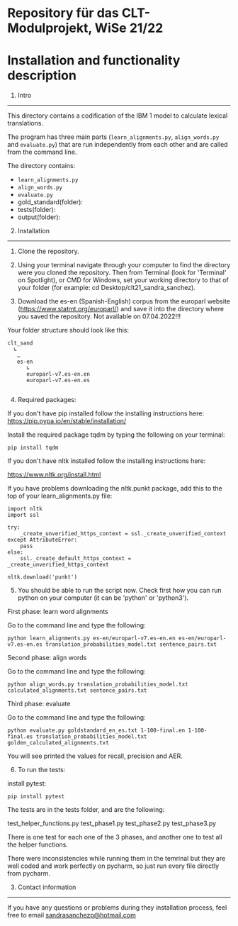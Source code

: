 # Repository für das CLT-Modulprojekt, WiSe 21/22 


Installation and functionality description
=======================

1. Intro
-------

This directory contains a codification of the IBM 1 model to calculate lexical translations.

The program has three main parts (`learn_alignments.py`, `align_words.py` and `evaluate.py`) that are run independently from each other and are called from the command line.


The directory contains:

* `learn_alignments.py`
* `align_words.py`
* `evaluate.py`
* gold_standard(folder):
* tests(folder):
* output(folder): 



2. Installation
-------

1) Clone the repository.

2) Using your terminal navigate through your computer to find the directory were you cloned the repository. Then from Terminal (look for 'Terminal' on Spotlight), or CMD for Windows,  set your working directory to that of your folder (for example: cd Desktop/clt21_sandra_sanchez).

3) Download the es-en (Spanish-English) corpus from the europarl website (https://www.statmt.org/europarl/) and save it into the directory where you saved the repository. Not available on 07.04.2022!!!

Your folder structure should look like this:

```
clt_sand
  ↳
   …
   es-en
      ↳
      europarl-v7.es-en.en
      europarl-v7.es-en.es
  
```

4) Required packages:

If you don't have pip installed follow the installing instructions here: https://pip.pypa.io/en/stable/installation/

Install the required package tqdm by typing the following on your terminal:

```
pip install tqdm
```

If you don't have nltk installed follow the installing instructions here:

https://www.nltk.org/install.html

If you have problems downloading the nltk.punkt package, add this to the top of your learn_alignments.py file:

```
import nltk
import ssl

try:
    _create_unverified_https_context = ssl._create_unverified_context
except AttributeError:
    pass
else:
    ssl._create_default_https_context = _create_unverified_https_context

nltk.download('punkt')
```

5) You should be able to run the script now. Check first how you can run python on your computer (it can be 'python' or 'python3').

First phase: learn word alignments

Go to the command line and type the following:

```
python learn_alignments.py es-en/europarl-v7.es-en.en es-en/europarl-v7.es-en.es translation_probabilities_model.txt sentence_pairs.txt
```

Second phase: align words

Go to the command line and type the following:

```
python align_words.py translation_probabilities_model.txt calculated_alignments.txt sentence_pairs.txt
```

Third phase: evaluate

Go to the command line and type the following:

```
python evaluate.py goldstandard_en_es.txt 1-100-final.en 1-100-final.es translation_probabilities_model.txt golden_calculated_alignments.txt
```
You will see printed the values for recall, precision and AER.

6) To run the tests:

install pytest:

```
pip install pytest
```

The tests are in the tests folder, and are the following:

test_helper_functions.py
test_phase1.py
test_phase2.py
test_phase3.py

There is one test for each one of the 3 phases, and another one to test all the helper functions.

There were inconsistencies while running them in the temrinal but they are well coded and work perfectly on pycharm, so just run every file directly from pycharm.


3. Contact information
-------

If you have any questions or problems during they installation process, feel free to email sandrasanchezp@hotmail.com
